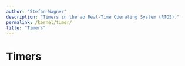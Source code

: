 ```yaml
---
author: "Stefan Wagner"
description: "Timers in the ao Real-Time Operating System (RTOS)."
permalink: /kernel/timer/
title: "Timers"
---
```


# Timers
